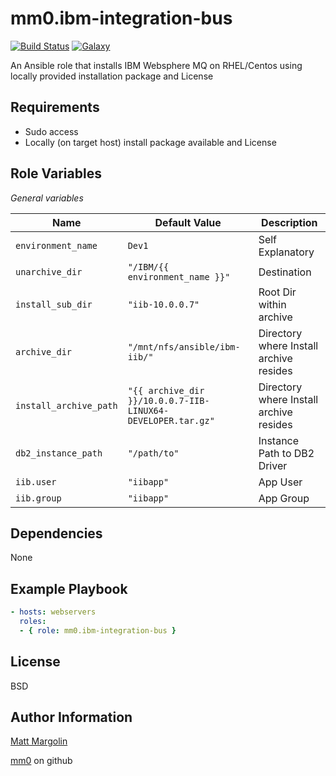 mm0.ibm-integration-bus
==

[![Build Status](https://travis-ci.org/mm0/ansible-role-ibm-integration-bus.svg?branch=master)](https://travis-ci.org/mm0/ansible-role-ibm-integration-bus) [![Galaxy](https://img.shields.io/badge/galaxy-mm0.ibm--integration--bus-blue.svg?style=flat)](https://galaxy.ansible.com/mm0/ibm-integration-bus)

An Ansible role that installs IBM Websphere MQ on RHEL/Centos using locally provided installation package and License

Requirements
------------

- Sudo access
- Locally (on target host) install package available and License 

Role Variables
--------------

*General variables*

| Name              | Default Value       | Description          |
|-------------------|---------------------|----------------------|
| `environment_name` | `Dev1` | Self Explanatory |
| `unarchive_dir` | `"/IBM/{{ environment_name }}"` | Destination |
| `install_sub_dir` | `"iib-10.0.0.7"` | Root Dir within archive |
| `archive_dir` | `"/mnt/nfs/ansible/ibm-iib/"` | Directory where Install archive resides |
| `install_archive_path` | `"{{ archive_dir }}/10.0.0.7-IIB-LINUX64-DEVELOPER.tar.gz"` | Directory where Install archive resides |
| `db2_instance_path` | `"/path/to"` | Instance Path to DB2 Driver |
| `iib.user` | `"iibapp"` | App User |
| `iib.group` | `"iibapp"` | App Group |


Dependencies
------------

None

Example Playbook
----------------


```yaml
- hosts: webservers
  roles:
  - { role: mm0.ibm-integration-bus }
```

License
-------

BSD

Author Information
------------------

[Matt Margolin](mailto:matt.margolin@gmail.com)

[mm0](https://github.com/mm0) on github
